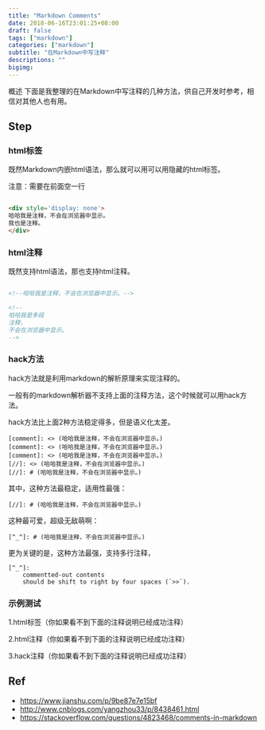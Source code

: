 ```yaml
---
title: "Markdown Comments"
date: 2018-06-16T23:01:25+08:00
draft: false
tags: ["markdown"]
categories: ["markdown"]
subtitle: "在Markdown中写注释"
descriptions: ""
bigimg:
---
```


概述
下面是我整理的在Markdown中写注释的几种方法，供自己开发时参考，相信对其他人也有用。

## Step
### html标签
既然Markdown内嵌html语法，那么就可以用可以用隐藏的html标签。

注意：需要在前面空一行

```html

<div style='display: none'>
哈哈我是注释，不会在浏览器中显示。
我也是注释。
</div>
```

### html注释
既然支持html语法，那也支持html注释。

```html

<!--哈哈我是注释，不会在浏览器中显示。-->

<!--
哈哈我是多段
注释，
不会在浏览器中显示。
-->
```

### hack方法
hack方法就是利用markdown的解析原理来实现注释的。

一般有的markdown解析器不支持上面的注释方法，这个时候就可以用hack方法。

hack方法比上面2种方法稳定得多，但是语义化太差。

```
[comment]: <> (哈哈我是注释，不会在浏览器中显示。)
[comment]: <> (哈哈我是注释，不会在浏览器中显示。)
[comment]: <> (哈哈我是注释，不会在浏览器中显示。)
[//]: <> (哈哈我是注释，不会在浏览器中显示。)
[//]: # (哈哈我是注释，不会在浏览器中显示。)
```
其中，这种方法最稳定，适用性最强：
```
[//]: # (哈哈我是注释，不会在浏览器中显示。)
```
这种最可爱，超级无敌萌啊：
```
[^_^]: # (哈哈我是注释，不会在浏览器中显示。)
```
更为关键的是，这种方法最强，支持多行注释，
```
[^_^]:
    commentted-out contents
    should be shift to right by four spaces (`>>`).
```
### 示例测试

1.html标签（你如果看不到下面的注释说明已经成功注释）

2.html注释（你如果看不到下面的注释说明已经成功注释）

3.hack注释（你如果看不到下面的注释说明已经成功注释）

## Ref

- https://www.jianshu.com/p/9be87e7e15bf
- http://www.cnblogs.com/yangzhou33/p/8438461.html
- https://stackoverflow.com/questions/4823468/comments-in-markdown